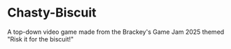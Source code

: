 # Chasty-Biscuit
A top-down video game made from the Brackey's Game Jam 2025 themed "Risk it for the biscuit!"
